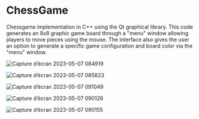 # ChessGame

Chessgame implementation in C++ using the Qt graphical library. This code generates an 8x8 graphic game board through a "menu" window
allowing players to move pieces using the mouse. The interface also gives the user an option to generate a specific game configuration
and board color via the "menu" window.

![Capture d’écran 2023-05-07 084919](https://user-images.githubusercontent.com/107291168/236679006-60cb5180-c7dd-47ca-a0c4-8eddd7d28433.png)

![Capture d’écran 2023-05-07 085823](https://user-images.githubusercontent.com/107291168/236679684-e8a5dd1c-a0ac-499f-8123-e14fe2562427.png)

![Capture d’écran 2023-05-07 091049](https://user-images.githubusercontent.com/107291168/236679594-2beeb3df-7ed6-4008-8fe4-325165f8a6f1.png)

![Capture d’écran 2023-05-07 090126](https://user-images.githubusercontent.com/107291168/236679261-3a2122f2-018f-41f6-9e60-aa154db134c9.png)

![Capture d’écran 2023-05-07 090155](https://user-images.githubusercontent.com/107291168/236679264-94ab1162-47e5-4953-9ea9-69e79090317d.png)
